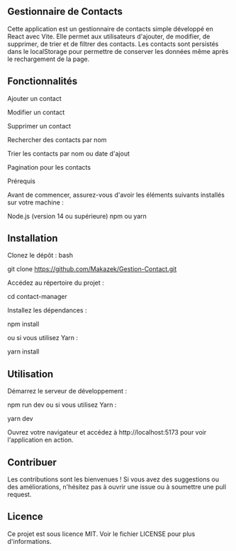 ## Gestionnaire de Contacts
Cette application est un gestionnaire de contacts simple développé en React avec Vite. Elle permet aux utilisateurs d'ajouter, de modifier, de supprimer, de trier et de filtrer des contacts. Les contacts sont persistés dans le localStorage pour permettre de conserver les données même après le rechargement de la page.

## Fonctionnalités
Ajouter un contact

Modifier un contact

Supprimer un contact

Rechercher des contacts par nom

Trier les contacts par nom ou date d'ajout

Pagination pour les contacts

Prérequis

Avant de commencer, assurez-vous d'avoir les éléments suivants installés sur votre machine :

Node.js (version 14 ou supérieure)
npm ou yarn

## Installation
Clonez le dépôt :
bash

git clone https://github.com/Makazek/Gestion-Contact.git

Accédez au répertoire du projet : 

cd contact-manager

Installez les dépendances :

npm install

ou si vous utilisez Yarn :


yarn install

## Utilisation
Démarrez le serveur de développement :


npm run dev
ou si vous utilisez Yarn :

yarn dev

Ouvrez votre navigateur et accédez à http://localhost:5173 pour voir l'application en action.

## Contribuer
Les contributions sont les bienvenues ! Si vous avez des suggestions ou des améliorations, n'hésitez pas à ouvrir une issue ou à soumettre une pull request.

## Licence
Ce projet est sous licence MIT. Voir le fichier LICENSE pour plus d'informations.
